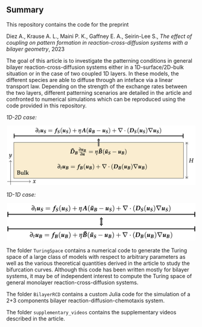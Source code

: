 ## Summary

This repository contains the code for the preprint 

Diez A., Krause A. L., Maini P. K., Gaffney E. A., Seirin-Lee S., *The effect of coupling on pattern formation in reaction-cross-diffusion systems with a bilayer geometry*, 2023 

The goal of this article is to investigate the patterning conditions in general bilayer reaction-cross-diffusion systems either in a 1D-surface/2D-bulk situation or in the case of two coupled 1D layers. In these models, the different species are able to diffuse through an inteface via a linear transport law. Depending on the strength of the exchange rates between the two layers, different patterning scenarios are detailed in the article and confronted to numerical simulations which can be reproduced using the code provided in this repository. 

*1D-2D case:*
<p align="center">
<img src="./fig/fig_general_1D2D.png" alt="model" width="500"/>
</p>

*1D-1D case:*
<p align="center">
<img src="./fig/fig_general_1D1D.png" alt="model" width="500"/>
</p>

The folder `TuringSpace` contains a numerical code to generate the Turing space of a large class of models with respect to arbitrary parameters as well as the various theoretical quantities derived in the article to study the bifurcation curves. Although this code has been written mostly for bilayer systems, it may be of independent interest to compute the Turing space of general monolayer reaction-cross-diffusion systems. 

The folder `BilayerRCD` contains a custom Julia code for the simulation of a 2+3 components bilayer reaction-diffusion-chemotaxis system. 

The folder `supplementary_videos` contains the supplementary videos described in the article. 